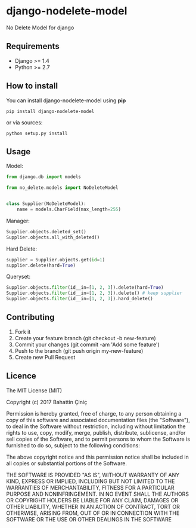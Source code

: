 # django-nodelete-model

No Delete Model for django

## Requirements

* Django >= 1.4
* Python >= 2.7


## How to install

You can install django-nodelete-model using **pip**

    pip install django-nodelete-model

or via sources:

    python setup.py install


## Usage

Model:

```python
from django.db import models

from no_delete.models import NoDeleteModel


class Supplier(NoDeleteModel):
    name = models.CharField(max_length=255)
```

Manager:

```python
Supplier.objects.deleted_set()
Supplier.objects.all_with_deleted()
```

Hard Delete:

```python
supplier = Supplier.objects.get(id=1)
supplier.delete(hard=True)
```

Queryset:

```python
Supplier.objects.filter(id__in=[1, 2, 3]).delete(hard=True)
Supplier.objects.filter(id__in=[1, 2, 3]).delete() # keep supplier
Supplier.objects.filter(id__in=[1, 2, 3]).hard_delete()
```


Contributing
-------
1. Fork it
2. Create your feature branch (git checkout -b new-feature)
3. Commit your changes (git commit -am 'Add some feature')
4. Push to the branch (git push origin my-new-feature)
5. Create new Pull Request


Licence
-------------
The MIT License (MIT)

Copyright (c) 2017 Bahattin Çiniç

Permission is hereby granted, free of charge, to any person obtaining a copy
of this software and associated documentation files (the "Software"), to deal
in the Software without restriction, including without limitation the rights
to use, copy, modify, merge, publish, distribute, sublicense, and/or sell
copies of the Software, and to permit persons to whom the Software is
furnished to do so, subject to the following conditions:

The above copyright notice and this permission notice shall be included in all
copies or substantial portions of the Software.

THE SOFTWARE IS PROVIDED "AS IS", WITHOUT WARRANTY OF ANY KIND, EXPRESS OR
IMPLIED, INCLUDING BUT NOT LIMITED TO THE WARRANTIES OF MERCHANTABILITY,
FITNESS FOR A PARTICULAR PURPOSE AND NONINFRINGEMENT. IN NO EVENT SHALL THE
AUTHORS OR COPYRIGHT HOLDERS BE LIABLE FOR ANY CLAIM, DAMAGES OR OTHER
LIABILITY, WHETHER IN AN ACTION OF CONTRACT, TORT OR OTHERWISE, ARISING FROM,
OUT OF OR IN CONNECTION WITH THE SOFTWARE OR THE USE OR OTHER DEALINGS IN THE
SOFTWARE